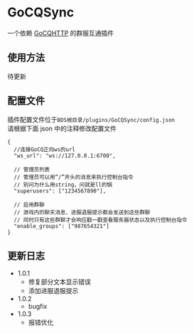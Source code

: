 # GoCQSync

一个依赖 [GoCQHTTP](https://github.com/Mrs4s/go-cqhttp) 的群服互通插件

## 使用方法

待更新

## 配置文件

插件配置文件位于`BDS根目录/plugins/GoCQSync/config.json`  
请根据下面 json 中的注释修改配置文件

```jsonc
{
  //连接GoCQ正向ws的url
  "ws_url": "ws://127.0.0.1:6700",

  // 管理员列表
  // 管理员可以用“/”开头的消息来执行控制台指令
  // 别问为什么用string，问就是ll的锅
  "superusers": ["1234567890"],

  // 启用群聊
  // 游戏内的聊天消息、进服退服提示都会发送到这些群聊
  // 同时只有这些群聊才会响应戳一戳查看服务器状态以及执行控制台指令
  "enable_groups": ["987654321"]
}
```

## 更新日志

- 1.0.1
  - 修复部分文本显示错误
  - 添加进服退服提示
- 1.0.2
  - bugfix
- 1.0.3
  - 报错优化
